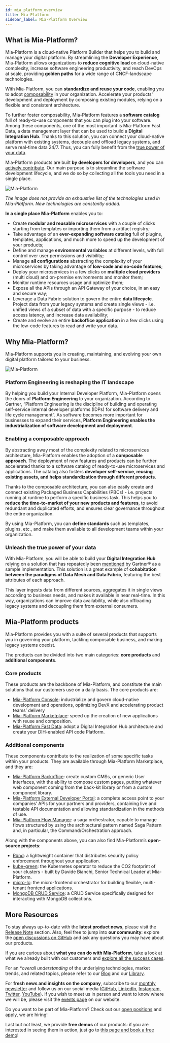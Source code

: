```yaml
---
id: mia_platform_overview
title: Mia-Platform
sidebar_label: Mia-Platform Overview
---
```


## What is Mia-Platform?

Mia-Platform is a cloud-native Platform Builder that helps you to build and manage your digital platform. By streamlining the **Developer Experience**, Mia-Platform allows organizations to **reduce cognitive load** on cloud-native complexity, increase software engineering productivity, and reach DevOps at scale, providing **golden paths** for a wide range of CNCF-landscape technologies.

With Mia-Platform, you can **standardize and reuse your code**, enabling you to adopt [composability](#enabling-a-composable-approach) in your organization. Accelerate your products' development and deployment by composing existing modules, relying on a flexible and consistent architecture.

To further foster composability, Mia-Platform features a **software catalog** full of ready-to-use components that you can plug into your software. Among these components, one of the most important is Mia-Platform Fast Data, a data management layer that can be used to build a **Digital Integration Hub**. Thanks to this solution, you can connect your cloud-native platform with existing systems, decouple and offload legacy systems, and serve real-time data 24/7. Thus, you can fully benefit from the [true power of your data](#unleash-the-true-power-of-your-data).

Mia-Platform products are built **by developers for developers**, and you can [actively contribute](#more-resources). Our main purpose is to streamline the software development lifecycle, and we do so by collecting all the tools you need in a single place.

![Mia-Platform](img/mia-technologies.png)

*The image does not provide an exhaustive list of the technologies used in Mia-Platform. New technologies are constantly added.*

**In a single place Mia-Platform** enables you to:

- Create **modular and reusable microservices** with a couple of clicks starting from templates or importing them from a artifact registry;
- Take advantage of an **ever-expanding software catalog** full of plugins, templates, applications, and much more to speed up the development of your products;
- Define and manage **environmental variables** at different levels, with full control over user permissions and visibility;
- Manage **all configurations** abstracting the complexity of your microservices by taking advantage of **low-code and no-code features**;
- Deploy your microservices in a few clicks on **multiple cloud providers** (multi cloud) and on-premise environments and monitor them;
- Monitor runtime resources usage and optimize them;
- Expose all the APIs through an API Gateway of your choice, in an easy and secure way;
- Leverage a Data Fabric solution to govern the entire **data lifecycle**. Project data from your legacy systems and create single views - i.e. unified views of a subset of data with a specific purpose - to reduce access latency, and increase data availability;
- Create and evolve an entire **backoffice application** in a few clicks using the low-code features to read and write your data.

## Why Mia-Platform?

Mia-Platform supports you in creating, maintaining, and evolving your own digital platform tailored to your business.

![Mia-Platform](img/digitalplatform.png)

### Platform Engineering is reshaping the IT landscape

By helping you build your Internal Developer Platform, Mia-Platform opens the doors of **Platform Engineering** to your organization. According to Gartner, “Platform Engineering is the discipline of building and operating self-service internal developer platforms (IDPs) for software delivery and life cycle management”. As software becomes more important for businesses to expand their services, **Platform Engineering enables the industrialization of software development and deployment**.

### Enabling a composable approach

By abstracting away most of the complexity related to microservices architecture, Mia-Platform enables the adoption of a **composable approach**. The deployment of new features and products can be further accelerated thanks to a software catalog of ready-to-use microservices and applications. The catalog also fosters **developer self-service, reusing existing assets, and helps standardization through different products**.

Thanks to the composable architecture, you can also easily create and connect existing Packaged Business Capabilities (PBCs) - i.e. projects running at runtime to perform a specific business task. This helps you to **reduce the time-to-market of your new products and features**, to avoid redundant and duplicated efforts, and ensures clear governance throughout the entire organization.

By using Mia-Platform, you can **define standards** such as templates, plugins, etc., and make them available to all development teams within your organization.

### Unleash the true power of your data

With Mia-Platform, you will be able to build your **Digital Integration Hub** relying on a solution that has repeatedly been [mentioned](https://mia-platform.eu/company/certifications-and-memberships/#:~:text=Analysts%20Mentions%20and%20Recognitions) by Gartner® as a sample implementation. This solution is a great example of **cohabitation between the paradigms of Data Mesh and Data Fabric**, featuring the best attributes of each approach.

This layer ingests data from different sources, aggregates it in single views according to business needs, and makes it available in near real-time. In this way, organizations can improve data availability, while also offloading legacy systems and decoupling them from external consumers.

## Mia-Platform products

Mia-Platform provides you with a suite of several products that supports you in governing your platform, tackling composable business, and making legacy systems coexist.

The products can be divided into two main categories: **core products** and **additional components**.

### Core products

These products are the backbone of Mia-Platform, and constitute the main solutions that our customers use on a daily basis. The core products are:

- [Mia-Platform Console](/development_suite/overview-dev-suite): industrialize and govern cloud-native development and operations, optimizing DevX and accelerating product teams’ delivery
- [Mia-Platform Marketplace](/marketplace/overview_marketplace): speed up the creation of new applications with reuse and composition.
- [Mia-Platform Fast Data](/fast_data/what_is_fast_data): adopt a Digital Integration Hub architecture and create your DIH-enabled API code Platform.

### Additional components

These components contribute to the realization of some specific tasks within your products. They are available through Mia-Platform Marketplace, and they are:

- [Mia-Platform Backoffice](/business_suite/backoffice/overview): create custom CMSs, or generic User Interfaces, with the ability to compose custom pages, putting whatever web component coming from the back-kit library or from a custom component library.
- [Mia-Platform External Developer Portal](/runtime_suite/api-portal/overview): a complete access point to your companies’ APIs for your partners and providers, containing live and testable API documentation and allowing standardization in the methods of use.
- [Mia-Platform Flow Manager](/runtime_suite/flow-manager-service/overview): a saga orchestrator, capable to manage flows structured by using the architectural pattern named Saga Pattern and, in particular, the Command/Orchestration approach.

Along with the components above, you can also find Mia-Platform’s **open-source projects**:

- [Rönd](https://github.com/rond-authz/rond): a lightweight container that distributes security policy enforcement throughout your application.
- [kube-green](https://github.com/kube-green/kube-green): the Kubernetes operator to reduce the CO2 footprint of your clusters - built by Davide Bianchi, Senior Technical Leader at Mia-Platform.
- [micro-lc](https://github.com/micro-lc): the micro-frontend orchestrator for building flexible, multi-tenant frontend applications.
- [MongoDB CRUD Service](https://github.com/mia-platform/crud-service): a CRUD Service specifically designed for interacting with MongoDB collections.

## More Resources

To stay always up-to-date with the **latest product news**, please visit the [Release Note](/release-notes/versions) section. Also, feel free to jump into **our community**: explore the [open discussions on GitHub](https://github.com/mia-platform/community/discussions) and ask any questions you may have about our products.

If you are curious about **what you can do with Mia-Platform**, take a look at what we already built with our customers and [explore all the success cases](https://mia-platform.eu/resources/case-history/).

For an **overall understanding* of the underlying technologies, market trends, and related topics, please refer to our [Blog](https://blog.mia-platform.eu/en) and our [Library](https://resources.mia-platform.eu/en/library).

For **fresh news and insights on the company**, subscribe to our [monthly newsletter](https://resources.mia-platform.eu/en/newsletter-general-subscription) and follow us on our social media ([GitHub](https://github.com/mia-platform), [LinkedIn](https://www.linkedin.com/company/mia-platform/), [Instagram](https://www.instagram.com/miaplatform/), [Twitter](https://twitter.com/MiaPlatform), [YouTube](https://www.youtube.com/channel/UCWEgCxRmFgHgCwV3ntZ2hvA)). If you wish to meet us in person and want to know where we will be, please visit the [events page](https://mia-platform.eu/resources/events/) on our website.

Do you want to be part of Mia-Platform? Check out our [open positions](https://mia-platform.eu/careers/) and apply, we are hiring!

Last but not least, we provide **free demos** of our products: if you are interested in seeing them in action, just go to [this page and book a free demo](https://contact.mia-platform.eu/ask-for-a-demo-mia-platform)!
